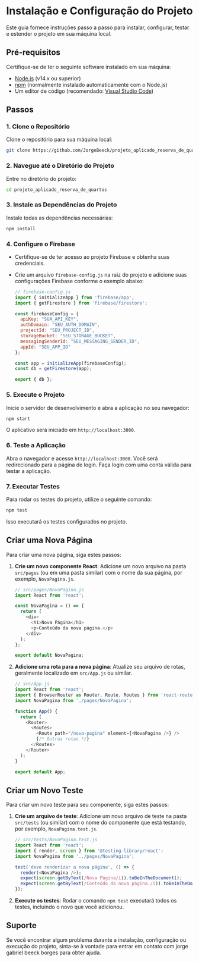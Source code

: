 # Instalação e Configuração do Projeto

Este guia fornece instruções passo a passo para instalar, configurar, testar e estender o projeto em sua máquina local.

## Pré-requisitos

Certifique-se de ter o seguinte software instalado em sua máquina:

- [Node.js](https://nodejs.org/) (v14.x ou superior)
- [npm](https://www.npmjs.com/) (normalmente instalado automaticamente com o Node.js)
- Um editor de código (recomendado: [Visual Studio Code](https://code.visualstudio.com/))

## Passos

### 1. Clone o Repositório

Clone o repositório para sua máquina local:

```bash
git clone https://github.com/JorgeBeeck/projeto_aplicado_reserva_de_quartos.git
```

### 2. Navegue até o Diretório do Projeto

Entre no diretório do projeto:

```bash
cd projeto_aplicado_reserva_de_quartos
```

### 3. Instale as Dependências do Projeto

Instale todas as dependências necessárias:

```bash
npm install
```

### 4. Configure o Firebase

- Certifique-se de ter acesso ao projeto Firebase e obtenha suas credenciais.
- Crie um arquivo `firebase-config.js` na raiz do projeto e adicione suas configurações Firebase conforme o exemplo abaixo:

  ```javascript
  // firebase-config.js
  import { initializeApp } from 'firebase/app';
  import { getFirestore } from 'firebase/firestore';

  const firebaseConfig = {
    apiKey: "SUA_API_KEY",
    authDomain: "SEU_AUTH_DOMAIN",
    projectId: "SEU_PROJECT_ID",
    storageBucket: "SEU_STORAGE_BUCKET",
    messagingSenderId: "SEU_MESSAGING_SENDER_ID",
    appId: "SEU_APP_ID"
  };

  const app = initializeApp(firebaseConfig);
  const db = getFirestore(app);

  export { db };
  ```

### 5. Execute o Projeto

Inicie o servidor de desenvolvimento e abra a aplicação no seu navegador:

```bash
npm start
```

O aplicativo será iniciado em `http://localhost:3000`.

### 6. Teste a Aplicação

Abra o navegador e acesse `http://localhost:3000`. Você será redirecionado para a página de login. Faça login com uma conta válida para testar a aplicação.

### 7. Executar Testes

Para rodar os testes do projeto, utilize o seguinte comando:

```bash
npm test
```

Isso executará os testes configurados no projeto.

## Criar uma Nova Página

Para criar uma nova página, siga estes passos:

1. **Crie um novo componente React**: Adicione um novo arquivo na pasta `src/pages` (ou em uma pasta similar) com o nome da sua página, por exemplo, `NovaPagina.js`.

   ```javascript
   // src/pages/NovaPagina.js
   import React from 'react';

   const NovaPagina = () => {
     return (
       <div>
         <h1>Nova Página</h1>
         <p>Conteúdo da nova página.</p>
       </div>
     );
   };

   export default NovaPagina;
   ```

2. **Adicione uma rota para a nova página**: Atualize seu arquivo de rotas, geralmente localizado em `src/App.js` ou similar.

   ```javascript
   // src/App.js
   import React from 'react';
   import { BrowserRouter as Router, Route, Routes } from 'react-router-dom';
   import NovaPagina from './pages/NovaPagina';

   function App() {
     return (
       <Router>
         <Routes>
           <Route path="/nova-pagina" element={<NovaPagina />} />
           {/* Outras rotas */}
         </Routes>
       </Router>
     );
   }

   export default App;
   ```

## Criar um Novo Teste

Para criar um novo teste para seu componente, siga estes passos:

1. **Crie um arquivo de teste**: Adicione um novo arquivo de teste na pasta `src/tests` (ou similar) com o nome do componente que está testando, por exemplo, `NovaPagina.test.js`.

   ```javascript
   // src/tests/NovaPagina.test.js
   import React from 'react';
   import { render, screen } from '@testing-library/react';
   import NovaPagina from '../pages/NovaPagina';

   test('deve renderizar a nova página', () => {
     render(<NovaPagina />);
     expect(screen.getByText(/Nova Página/i)).toBeInTheDocument();
     expect(screen.getByText(/Conteúdo da nova página./i)).toBeInTheDocument();
   });
   ```

2. **Execute os testes**: Rodar o comando `npm test` executará todos os testes, incluindo o novo que você adicionou.

## Suporte

Se você encontrar algum problema durante a instalação, configuração ou execução do projeto, sinta-se à vontade para entrar em contato com jorge gabriel beeck borges para obter ajuda.